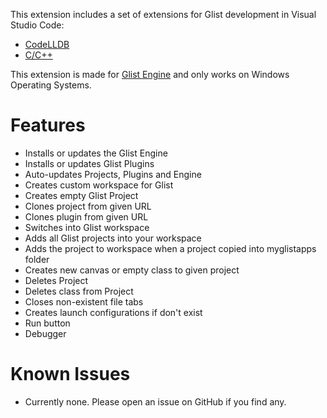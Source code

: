 This extension includes a set of extensions for Glist development in Visual Studio Code:
* [CodeLLDB](https://marketplace.visualstudio.com/items?itemName=vadimcn.vscode-lldb)
* [C/C++](https://marketplace.visualstudio.com/items?itemName=ms-vscode.cpptools)

This extension is made for [Glist Engine](https://github.com/GlistEngine/GlistEngine) and only works on Windows Operating Systems.

# Features

- Installs or updates the Glist Engine<br>
- Installs or updates Glist Plugins<br>
- Auto-updates Projects, Plugins and Engine<br>
- Creates custom workspace for Glist<br>
- Creates empty Glist Project<br>
- Clones project from given URL<br>
- Clones plugin from given URL<br>
- Switches into Glist workspace<br>
- Adds all Glist projects into your workspace<br>
- Adds the project to workspace when a project copied into myglistapps folder<br>
- Creates new canvas or empty class to given project<br>
- Deletes Project<br>
- Deletes class from Project<br>
- Closes non-existent file tabs<br>
- Creates launch configurations if don't exist<br>
- Run button<br>
- Debugger

# Known Issues

- Currently none. Please open an issue on GitHub if you find any.